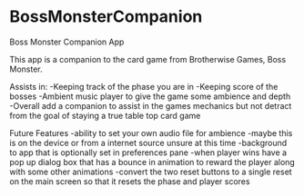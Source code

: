# BossMonsterCompanion
Boss Monster Companion App

This app is a companion to the card game from Brotherwise Games, Boss Monster.

Assists in:
-Keeping track of the phase you are in
-Keeping score of the bosses
-Ambient music player to give the game some ambience and depth
-Overall add a companion to assist in the games mechanics but not detract from the goal of staying a true table top card game


Future Features
-ability to set your own audio file for ambience
  -maybe this is on the device or from a internet source unsure at this time
-background to app that is optionally set in preferences pane
-when player wins have a pop up dialog box that has a bounce in animation to reward the player along with some other animations
-convert the two reset buttons to a single reset on the main screen so that it resets the phase and player scores
